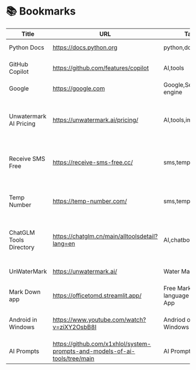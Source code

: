 # 📚 Bookmarks

| Title                     | URL                                              | Tags                     | Notes                                                                 |
|---------------------------|--------------------------------------------------|--------------------------|-----------------------------------------------------------------------|
| Python Docs               | https://docs.python.org                          | python,docs              | Official Python docs                                                  |
| GitHub Copilot            | https://github.com/features/copilot             | AI,tools                 | GitHub’s AI pair programmer                                           |
| Google                    | https://google.com                               | Google,Search engine     | Google search engine                                                  |
| Unwatermark AI Pricing    | https://unwatermark.ai/pricing/                 | AI,tools,image,video     | AI-powered watermark remover for images/videos with flexible pricing |
| Receive SMS Free          | https://receive-sms-free.cc/                    | sms,temp,privacy         | Free temporary numbers for SMS verification                          |
| Temp Number               | https://temp-number.com/                         | sms,temp,tools           | Disposable numbers for SMS with global coverage                      |
| ChatGLM Tools Directory   | https://chatglm.cn/main/alltoolsdetail?lang=en  | AI,chatbot,tools         | Chinese-English AI assistant with multimodal tools                   |
| UnWaterMark | https://unwatermark.ai/ | Water Mark removal | Water mark removal tool on videos |
| Mark Down app | https://officetomd.streamlit.app/ | Free Mark Down language converter App | Mark Down converter App |
| Android in Windows | https://www.youtube.com/watch?v=ziXY2OsbB8I | Andriod on Windows | Android on Windows installation video |
| AI Prompts | https://github.com/x1xhlol/system-prompts-and-models-of-ai-tools/tree/main | AI Prompts | Multiple AI prompts for activities
